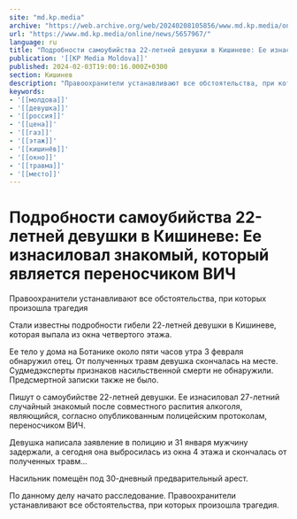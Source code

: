 ```yaml
---
site: "md.kp.media"
archive: "https://web.archive.org/web/20240208105856/www.md.kp.media/online/news/5657967/"
url: "https://www.md.kp.media/online/news/5657967/"
language: ru
title: "Подробности самоубийства 22-летней девушки в Кишиневе: Ее изнасиловал знакомый, который является переносчиком ВИЧ"
publication: '[[KP Media Moldova]]'
published: 2024-02-03T19:00:16.000Z+0300
section: Кишинев
description: "Правоохранители устанавливают все обстоятельства, при которых произошла трагедия"
keywords:
- '[[молдова]]'
- '[[девушка]]'
- '[[россия]]'
- '[[цена]]'
- '[[газ]]'
- '[[этаж]]'
- '[[кишинёв]]'
- '[[окно]]'
- '[[травма]]'
- '[[место]]'
---
```


# Подробности самоубийства 22-летней девушки в Кишиневе: Ее изнасиловал знакомый, который является переносчиком ВИЧ

Правоохранители устанавливают все обстоятельства, при которых произошла трагедия

Стали известны подробности гибели 22-летней девушки в Кишиневе, которая выпала из окна четвертого этажа.

Ее тело у дома на Ботанике около пяти часов утра 3 февраля обнаружил отец. От полученных травм девушка скончалась на месте. Судмедэксперты признаков насильственной смерти не обнаружили. Предсмертной записки также не было.

Пишут о самоубийстве 22-летней девушки. Ее изнасиловал 27-летний случайный знакомый после совместного распития алкоголя, являющийся, согласно опубликованным полицейским протоколам, переносчиком ВИЧ.

Девушка написала заявление в полицию и 31 января мужчину задержали, а сегодня она выбросилась из окна 4 этажа и скончалась от полученных травм...

Насильник помещён под 30-дневный предварительный арест.

По данному делу начато расследование. Правоохранители устанавливают все обстоятельства, при которых произошла трагедия.